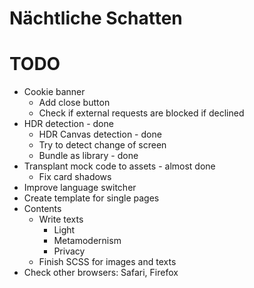 Nächtliche Schatten
===================

# TODO
* Cookie banner
  * Add close button
  * Check if external requests are blocked if declined
* HDR detection - done
  * HDR Canvas detection - done
  * Try to detect change of screen
  * Bundle as library - done
* Transplant mock code to assets - almost done
  * Fix card shadows
* Improve language switcher
* Create template for single pages
* Contents
  * Write texts
    * Light
    * Metamodernism
    * Privacy
  * Finish SCSS for images and texts
* Check other browsers: Safari, Firefox
